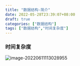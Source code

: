 ```yaml
---
title: "数据结构-简介"
date: 2022-05-28T23:39:07+08:00
draft: true
categories: ["数据结构"]
tags: ["数据结构","时间复杂度"]
---
```






### 时间复杂度

![image-20220611113028955](https://tva1.sinaimg.cn/large/e6c9d24egy1h345ahq8i8j20x70u0n3j.jpg)
